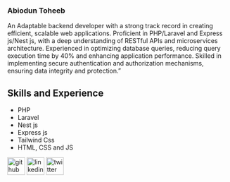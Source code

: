 ### Abiodun Toheeb
An Adaptable backend developer with a strong track record in creating efficient, scalable web applications. Proficient in PHP/Laravel and Express js/Nest js, with a deep understanding of RESTful APIs and microservices architecture. Experienced in optimizing database queries, reducing query execution time by 40% and enhancing application performance. Skilled in implementing secure authentication and authorization mechanisms, ensuring data integrity and protection.”

## Skills and Experience
* PHP
* Laravel
* Nest js
* Express js
* Tailwind Css
* HTML, CSS and JS
  


[<img src='https://cdn.jsdelivr.net/npm/simple-icons@3.0.1/icons/github.svg' alt='github' height='40'>](https://github.com/https://github.com/Enigmatec)  [<img src='https://cdn.jsdelivr.net/npm/simple-icons@3.0.1/icons/linkedin.svg' alt='linkedin' height='40'>](https://www.linkedin.com/in/https://www.linkedin.com/in/toheeb-abiodun-283a92135//)  [<img src='https://cdn.jsdelivr.net/npm/simple-icons@3.0.1/icons/twitter.svg' alt='twitter' height='40'>](https://twitter.com/https://twitter.com/Abhay_tec) 




